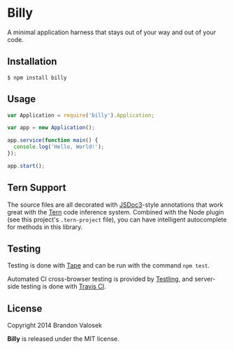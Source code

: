 # Billy

A minimal application harness that stays out of your way and out of your code.

## Installation

```
$ npm install billy
```

## Usage

```javascript
var Application = require('billy').Application;

var app = new Application();

app.service(function main() {
  console.log('Hello, World!');
});

app.start();
```

## Tern Support

The source files are all decorated with [JSDoc3](http://usejsdoc.org/)-style
annotations that work great with the [Tern](http://ternjs.net/) code inference
system. Combined with the Node plugin (see this project's `.tern-project`
file), you can have intelligent autocomplete for methods in this library.

## Testing

Testing is done with [Tape](http://github.com/substack/tape) and can be run
with the command `npm test`.

Automated CI cross-browser testing is provided by
[Testling](http://ci.testling.com/bvalosek/billy), and server-side testing
is done with [Travis CI](https://travis-ci.org/bvalosek/billy).

## License
Copyright 2014 Brandon Valosek

**Billy** is released under the MIT license.
